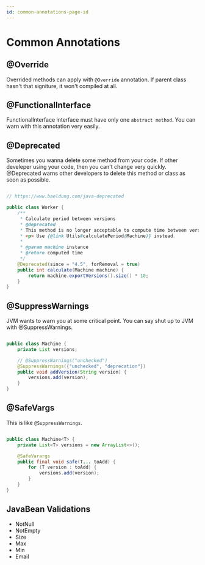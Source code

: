 ```yaml
---
id: common-annotations-page-id
---
```


# Common Annotations

## @Override

Overrided methods can apply with `@Override` annotation. If parent class hasn't that signiture, it won't compiled at all.

## @FunctionalInterface

FunctionalInterface interface must have only one `abstract method`. You can warn with this annotation very easily.

## @Deprecated

Sometimes you wanna delete some method from your code. If other develeper using your code, then you can't change very quickly. @Deprecated warns other developers to delete this method or class as soon as possible.

````java

// https://www.baeldung.com/java-deprecated

public class Worker {
    /**
     * Calculate period between versions
     * @deprecated
     * This method is no longer acceptable to compute time between versions.
     * <p> Use {@link Utils#calculatePeriod(Machine)} instead.
     *
     * @param machine instance
     * @return computed time
     */
    @Deprecated(since = "4.5", forRemoval = true)
    public int calculate(Machine machine) {
        return machine.exportVersions().size() * 10;
    }
}

````

## @SuppressWarnings

JVM wants to warn you at some critical point. You can say shut up to JVM with @SuppressWarnings.

````java

public class Machine {
    private List versions;

    // @SuppressWarnings("unchecked")
    @SuppressWarnings({"unchecked", "deprecation"})
    public void addVersion(String version) {
        versions.add(version);
    }
}

````

## @SafeVargs

This is like `@SuppressWarnings`.

````java

public class Machine<T> {
    private List<T> versions = new ArrayList<>();

    @SafeVarargs
    public final void safe(T... toAdd) {
        for (T version : toAdd) {
            versions.add(version);
        }
    }
}

````

## JavaBean Validations
* NotNull
* NotEmpty
* Size
* Max
* Min
* Email 